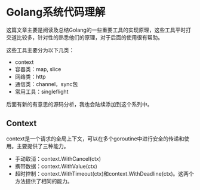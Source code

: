 # Golang系统代码理解

这篇文章主要是阅读及总结Golang的一些重要工具的实现原理，这些工具平时打交道比较多，针对性的熟悉他们的原理，对于后面的使用很有帮助。

这些工具主要分为以下几类：

- context
- 容器类：map, slice
- 网络类：http
- 通信类：channel，sync包
- 常用工具：singleflight

后面有新的有意思的源码分析，我也会陆续添加到这个系列中。



## Context

context是一个请求的全局上下文，可以在多个goroutine中进行安全的传递和使用。主要提供了三种能力。

- 手动取消：context.WithCancel(ctx)
- 携带数据：context.WithValue(ctx)
- 超时控制：context.WithTimeout(ctx)和context.WithDeadline(ctx)。这两个方法提供了相同的能力。



































